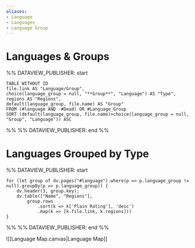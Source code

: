 ```yaml
---
aliases:
- Language
- Languages
- Language Group
---
```

# Languages & Groups
%% DATAVIEW_PUBLISHER: start
```dataview
TABLE WITHOUT ID
file.link AS "Language/Group",
choice(language_group = null, "**Group**", "Language") AS "Type",
regions AS "Regions",
default(language_group, file.name) AS "Group"
FROM (#language AND -#Dead) OR #Language_Group
SORT (default(language_group, file.name)+choice(language_group = null, "Group", "Language")) ASC
```
%%
%% DATAVIEW_PUBLISHER: end %%
# Languages Grouped by Type
%% DATAVIEW_PUBLISHER: start
```dataviewjs
for (let group of dv.pages("#language").where(p => p.language_group != null).groupBy(p => p.language_group)) {
	dv.header(3, group.key);
	dv.table(["Name", "Regions"],
		group.rows
			.sort(k => k['Plain Rating'], 'desc')
			.map(k => [k.file.link, k.regions]))
}
```
%%
%% DATAVIEW_PUBLISHER: end %%

![[Language Map.canvas|Language Map]]
